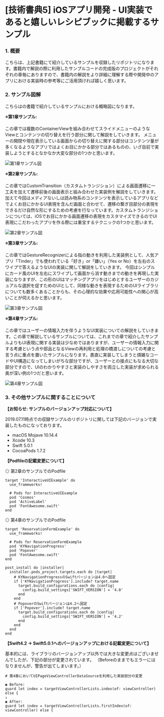 # [技術書典5] iOSアプリ開発 - UI実装であると嬉しいレシピブックに掲載するサンプル

### 1. 概要

こちらは、上記書籍にて紹介しているサンプルを収録したリポジトリになります。書籍内で解説の際に利用したサンプルコードの完成版のプロジェクトがそれぞれの章毎にありますので、書籍内の解説をより詳細に理解する際や開発中のアプリにおける実装時の参考等にご活用頂ければ嬉しく思います。

### 2. サンプル図解

こちらはの書籍で紹介しているサンプルにおける概略図になります。

__⭐️第1章サンプル:__

この章では複数のContainerViewを組み合わせてスライドメニューのようなViewとコンテンツの切り替えを行う部分に関して解説をしていきます。
メニューの開閉や現在表示している画面からの切り替えに関する部分はコンテンツ量が多くなるようなアプリではよくお目にかかる部分ではあるものの、いざ自前で実装しようとするとなかなか大変な部分の1つかと思います。

![第1章サンプル図](https://github.com/fumiyasac/ios_ui_recipe_showcase/blob/master/images/capture1_techbook.jpg)

__⭐️第2章サンプル:__

この章ではCustomTransition（カスタムトランジション）による画面遷移に一工夫を加えて遷移前後の画面表示と組み合わせた実装例を解説をしていきます。加えて今回はメディアないしは読み物系のコンテンツを表示しているアプリなどでよくお目にかかるUI表現を含んだ画面と合わせて、遷移の繋ぎ目部分の表現をできるだけ自然な形にするための考慮を行なっています。カスタムトランジションについては、iOSでお目にかかる画面遷移の表現をカスタマイズできるのでUI表現にこだわったアプリを作る際には重宝するテクニックの1つかと思います。

![第2章サンプル図](https://github.com/fumiyasac/ios_ui_recipe_showcase/blob/master/images/capture2_techbook.jpg)

__⭐️第3章サンプル:__

この章ではGestureRecognizerによる指の動きを利用した実装例として、人気アプリ「Tinder」でも使われている「好き」or「嫌い」（Yes or No）を左右のスワイプで答えるようなUIの実装に関して解説をしていきます。
今回はシンプルにカード風のUIを左右にスワイプして画面から消す動きまでの動きを再現した実装になりますが、この形のUIはマッチングアプリをはじめとするユーザーのカジュアルな選択を促すためのUIとして、同様な動きを表現するためのUIライブラリについても数多くあることからも、その心理的な効果や応用可能性への関心が高いことが伺えるかと思います。

![第3章サンプル図](https://github.com/fumiyasac/ios_ui_recipe_showcase/blob/master/images/capture3_techbook.jpg)

__⭐️第4章サンプル:__

この章ではユーザーの情報入力を伴うようなUI実装についての解説をしていきます。この章で解説しているサンプルについては、これまでの章で紹介したサンプルよりもUI表現に関する実装は少なめではありますが、ユーザーの情報入力に関する考慮という点や部品となるViewの再利用と処理の橋渡しについての考慮と言う点に重点を置いたサンプルになります。愚直に実装してしまうと煩雑なコードやUI構造になってしまいがちな部分ですが、ユーザーとの接点にもなる大切な部分ですので、UIのわかりやすさと実装のしやすさを両立した実装が求められる奥が深い例の1つだと思います。

![第4章サンプル図](https://github.com/fumiyasac/ios_ui_recipe_showcase/blob/master/images/capture4_techbook.jpg)

### 3. その他サンプルに関することについて

__【お知らせ: サンプルのバージョンアップ対応について】__

2019.07.11時点での収録サンプルのリポジトリに関しては下記のバージョンで実装したものになっております。

+ macOS Mojave 10.14.4
+ Xcode 10.3
+ Swift 5.0.1
+ CocoaPods 1.7.2

__【Podfileの記載変更について】__

◎ 第2章のサンプルでのPodfile

```
target 'InteractiveUIExample' do
  use_frameworks!

  # Pods for InteractiveUIExample
  pod 'Cosmos'
  pod 'ActiveLabel'
  pod 'FontAwesome.swift'
end
```

◎ 第4章のサンプルでのPodfile

```
target 'ReservationFormExample' do
  use_frameworks!

  # Pods for ReservationFormExample
  pod 'KYNavigationProgress'
  pod 'Popover'
  pod 'FontAwesome.swift'
end

post_install do |installer|  
  installer.pods_project.targets.each do |target|
    # KYNavigationProgressのSwiftバージョンは4.0へ固定
    if ['KYNavigationProgress'].include? target.name
      target.build_configurations.each do |config|
        config.build_settings['SWIFT_VERSION'] = '4.0'
      end
    end
    # PopoverのSwiftバージョンは4.2へ固定
    if ['Popover'].include? target.name
      target.build_configurations.each do |config|
        config.build_settings['SWIFT_VERSION'] = '4.2'
      end
    end
  end
end
```

__【Swift4.2 → Swift5.0.1へのバージョンアップにおける記載変更について】__

基本的には、ライブラリのバージョンアップ以外では大きな変更点はございませんでしたが、下記の部分が変更されています。
（Beforeのままでもエラーにはなりませんが、警告が出てしまいます。）

```
# 第4章においてUIPageViewControllerDataSourceを利用した実装部分の変更

◉ Before:
guard let index = targetViewControllerLists.index(of: viewController) else {
↓
◉ After:
guard let index = targetViewControllerLists.firstIndex(of: viewController) else {
```
